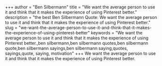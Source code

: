 +++
author = "Ben Silbermann"
title = "We want the average person to use it and think that it makes the experience of using Pinterest better."
description = "the best Ben Silbermann Quote: We want the average person to use it and think that it makes the experience of using Pinterest better."
slug = "we-want-the-average-person-to-use-it-and-think-that-it-makes-the-experience-of-using-pinterest-better"
keywords = "We want the average person to use it and think that it makes the experience of using Pinterest better.,ben silbermann,ben silbermann quotes,ben silbermann quote,ben silbermann sayings,ben silbermann saying,quotes, sayings,quote, saying, motivation"
+++
We want the average person to use it and think that it makes the experience of using Pinterest better.
